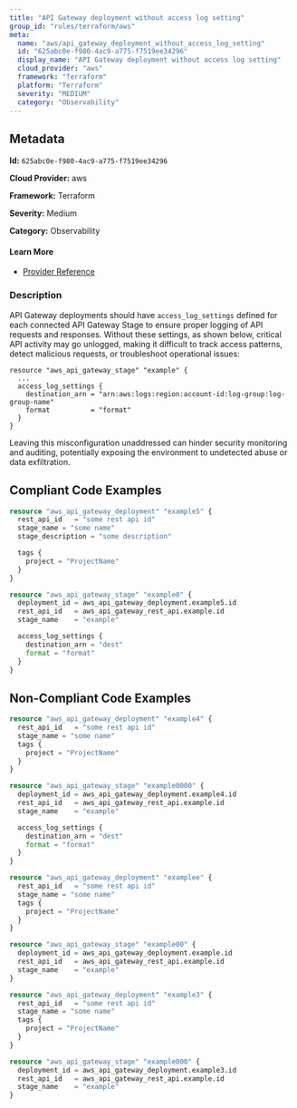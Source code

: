 ```yaml
---
title: "API Gateway deployment without access log setting"
group_id: "rules/terraform/aws"
meta:
  name: "aws/api_gateway_deployment_without_access_log_setting"
  id: "625abc0e-f980-4ac9-a775-f7519ee34296"
  display_name: "API Gateway deployment without access log setting"
  cloud_provider: "aws"
  framework: "Terraform"
  platform: "Terraform"
  severity: "MEDIUM"
  category: "Observability"
---
```

## Metadata

**Id:** `625abc0e-f980-4ac9-a775-f7519ee34296`

**Cloud Provider:** aws

**Framework:** Terraform

**Severity:** Medium

**Category:** Observability

#### Learn More

 - [Provider Reference](https://registry.terraform.io/providers/hashicorp/aws/latest/docs/resources/api_gateway_deployment)

### Description

 API Gateway deployments should have `access_log_settings` defined for each connected API Gateway Stage to ensure proper logging of API requests and responses. Without these settings, as shown below, critical API activity may go unlogged, making it difficult to track access patterns, detect malicious requests, or troubleshoot operational issues:

```
resource "aws_api_gateway_stage" "example" {
  ...
  access_log_settings {
    destination_arn = "arn:aws:logs:region:account-id:log-group:log-group-name"
    format          = "format"
  }
}
```

Leaving this misconfiguration unaddressed can hinder security monitoring and auditing, potentially exposing the environment to undetected abuse or data exfiltration.


## Compliant Code Examples
```terraform
resource "aws_api_gateway_deployment" "example5" {
  rest_api_id   = "some rest api id"
  stage_name = "some name"
  stage_description = "some description"

  tags {
    project = "ProjectName"
  }
}

resource "aws_api_gateway_stage" "example0" {
  deployment_id = aws_api_gateway_deployment.example5.id
  rest_api_id   = aws_api_gateway_rest_api.example.id
  stage_name    = "example"

  access_log_settings {
    destination_arn = "dest"
    format = "format"
  }
}

```
## Non-Compliant Code Examples
```terraform
resource "aws_api_gateway_deployment" "example4" {
  rest_api_id   = "some rest api id"
  stage_name = "some name"
  tags {
    project = "ProjectName"
  }
}

resource "aws_api_gateway_stage" "example0000" {
  deployment_id = aws_api_gateway_deployment.example4.id
  rest_api_id   = aws_api_gateway_rest_api.example.id
  stage_name    = "example"

  access_log_settings {
    destination_arn = "dest"
    format = "format"
  }
}

```

```terraform
resource "aws_api_gateway_deployment" "examplee" {
  rest_api_id   = "some rest api id"
  stage_name = "some name"
  tags {
    project = "ProjectName"
  }
}

resource "aws_api_gateway_stage" "example00" {
  deployment_id = aws_api_gateway_deployment.example.id
  rest_api_id   = aws_api_gateway_rest_api.example.id
  stage_name    = "example"
}

```

```terraform
resource "aws_api_gateway_deployment" "example3" {
  rest_api_id   = "some rest api id"
  stage_name = "some name"
  tags {
    project = "ProjectName"
  }
}

resource "aws_api_gateway_stage" "example000" {
  deployment_id = aws_api_gateway_deployment.example3.id
  rest_api_id   = aws_api_gateway_rest_api.example.id
  stage_name    = "example"
}

```